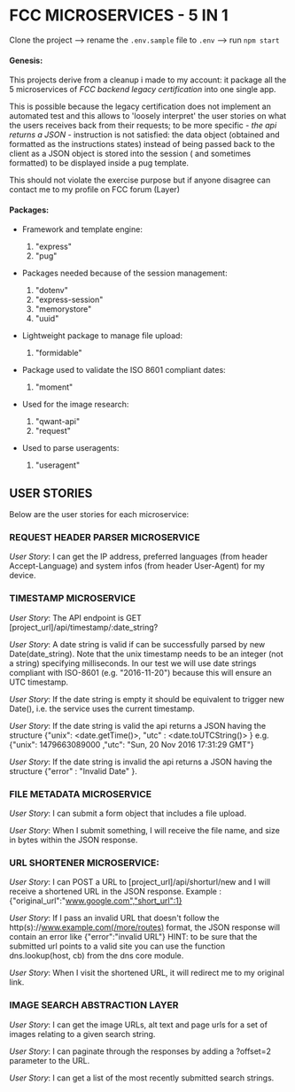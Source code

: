 # FCC MICROSERVICES - 5 IN 1
Clone the project --> rename the `.env.sample` file to `.env` --> run `npm start`

#### Genesis:
This projects derive from a cleanup i made to my account: it package all the 5 microservices of *FCC backend legacy certification* into one single app.

This is possible because the legacy certification does not implement an automated test and this allows to 'loosely interpret' the user stories on what the users receives back from their requests; to be more specific  - *the api returns a JSON* - instruction is not satisfied: the data object (obtained and formatted as the instructions states) instead of being passed back to the client as a JSON object is stored into the session ( and sometimes formatted) to be displayed inside a pug template.

This should not violate the exercise purpose but if anyone disagree can contact me to my profile on FCC forum  (Layer)

#### Packages:
  - Framework and template engine:
    1. "express"
    2. "pug"

  - Packages needed because of the session management:
    1. "dotenv"
    2. "express-session"
    3. "memorystore"
    4. "uuid"

  - Lightweight package to manage file upload: 
    1. "formidable"

  - Package used to validate the ISO 8601 compliant dates:
    1. "moment"

  - Used for the image research:
    1. "qwant-api"
    2. "request"

   - Used to parse useragents:
     1. "useragent"

## USER STORIES

Below are the user stories for each microservice:

### REQUEST HEADER PARSER MICROSERVICE

*User Story*: I can get the IP address, preferred languages (from header Accept-Language)
and system infos (from header User-Agent) for my device. 

### TIMESTAMP MICROSERVICE

*User Story*: The API endpoint is GET [project_url]/api/timestamp/:date_string?

*User Story*: A date string is valid if can be successfully parsed by new Date(date_string).
    Note that the unix timestamp needs to be an integer (not a string) specifying milliseconds.
    In our test we will use date strings compliant with ISO-8601 (e.g. "2016-11-20") because this will ensure an UTC timestamp.
    
*User Story*: If the date string is empty it should be equivalent to trigger new Date(), i.e. the service uses the current timestamp.

*User Story*: If the date string is valid the api returns a JSON having the structure
    {"unix": <date.getTime()>, "utc" : <date.toUTCString()> }
    e.g. {"unix": 1479663089000 ,"utc": "Sun, 20 Nov 2016 17:31:29 GMT"}
    
*User Story*: If the date string is invalid the api returns a JSON having the structure
    {"error" : "Invalid Date" }.

### FILE METADATA MICROSERVICE

*User Story*: I can submit a form object that includes a file upload.

*User Story*: When I submit something, I will receive the file name, and size in bytes within the JSON response.

### URL SHORTENER MICROSERVICE:

*User Story*: I can POST a URL to [project_url]/api/shorturl/new and I will receive a shortened URL in the JSON response.
    Example : {"original_url":"www.google.com","short_url":1}
    
*User Story*: If I pass an invalid URL that doesn't follow the http(s)://www.example.com(/more/routes) format, the JSON response will contain an error like {"error":"invalid URL"}
    HINT: to be sure that the submitted url points to a valid site you can use the function dns.lookup(host, cb) from the dns core module.
    
*User Story*: When I visit the shortened URL, it will redirect me to my original link.

### IMAGE SEARCH ABSTRACTION LAYER

*User Story*: I can get the image URLs, alt text and page urls for a set of images relating to a given search string.

*User Story*: I can paginate through the responses by adding a ?offset=2 parameter to the URL.

*User Story*: I can get a list of the most recently submitted search strings.
